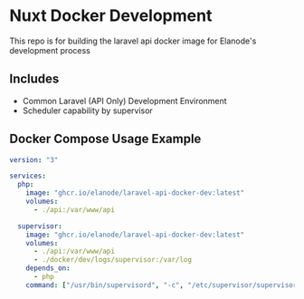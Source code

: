 # Nuxt Docker Development

This repo is for building the laravel api docker image for Elanode's development process

## Includes
- Common Laravel (API Only) Development Environment
- Scheduler capability by supervisor

## Docker Compose Usage Example

```YAML 
version: "3"

services:
  php:
    image: "ghcr.io/elanode/laravel-api-docker-dev:latest"
    volumes:
      - ./api:/var/www/api

  supervisor:
    image: "ghcr.io/elanode/laravel-api-docker-dev:latest"
    volumes:
      - ./api:/var/www/api
      - ./docker/dev/logs/supervisor:/var/log
    depends_on:
      - php
    command: ["/usr/bin/supervisord", "-c", "/etc/supervisor/supervisord.conf"]
```
